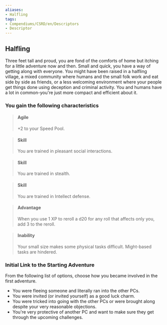 ```yaml
---
aliases:
- Halfling
tags:
- Compendiums/CSRD/en/Descriptors
- Descriptor
---
```


## Halfling  
Three feet tall and proud, you are fond of the comforts of home but itching for a little adventure now and then. Small and quick, you have a way of getting along with everyone. You might have been raised in a halfling village, a mixed community where humans and the small folk work and eat side by side as friends, or a less welcoming environment where your people get things done using deception and criminal activity. You and humans have a lot in common-you're just more compact and efficient about it.
### You gain the following characteristics  
> #### Agile
> +2 to your Speed Pool.  

> #### Skill
> You are trained in pleasant social interactions.  

> #### Skill
> You are trained in stealth.  

> #### Skill
> You are trained in Intellect defense.  

> #### Advantage
> When you use 1 XP to reroll a d20 for any roll that affects only you, add 3 to the reroll.  

> #### Inability
> Your small size makes some physical tasks difficult. Might-based tasks are hindered.  

### Initial Link to the Starting Adventure  
From the following list of options, choose how you became involved in the first adventure.  
- You were fleeing someone and literally ran into the other PCs.  
- You were invited (or invited yourself) as a good luck charm.  
- You were tricked into going with the other PCs or were brought along despite your very reasonable objections.  
- You're very protective of another PC and want to make sure they get through the upcoming challenges.  